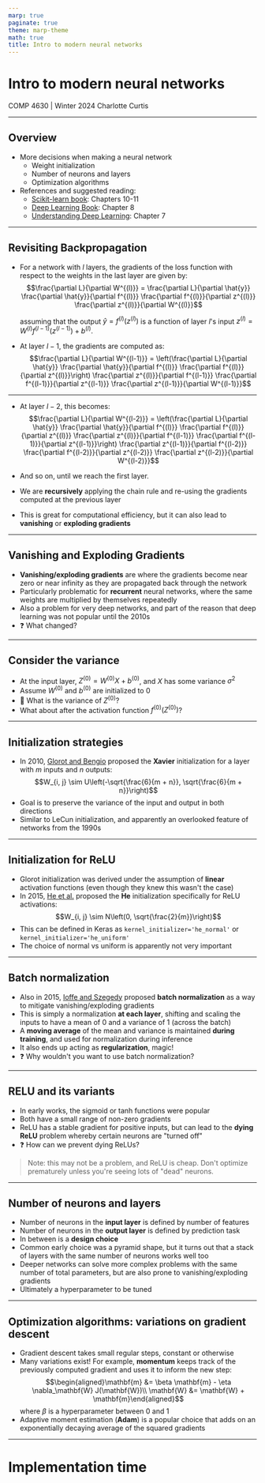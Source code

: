 ```yaml
---
marp: true
paginate: true
theme: marp-theme
math: true
title: Intro to modern neural networks
---
```


<!-- 
_class: invert lead
_paginate: skip
 -->

# Intro to modern neural networks

COMP 4630 | Winter 2024
Charlotte Curtis

---

## Overview
* More decisions when making a neural network
    - Weight initialization
    - Number of neurons and layers
    - Optimization algorithms
* References and suggested reading:
    - [Scikit-learn book](https://librarysearch.mtroyal.ca/discovery/fulldisplay?context=L&vid=01MTROYAL_INST:02MTROYAL_INST&search_scope=MRULibrary&isFrbr=true&tab=MRULibraryResources&docid=alma9923265933604656): Chapters 10-11
    - [Deep Learning Book](https://www.deeplearningbook.org/): Chapter 8
    - [Understanding Deep Learning](https://udlbook.github.io/udlbook/): Chapter 7

---

## Revisiting Backpropagation
* For a network with $l$ layers, the gradients of the loss function with respect to the weights in the last layer are given by:
    $$\frac{\partial L}{\partial W^{(l)}} = \frac{\partial L}{\partial \hat{y}} \frac{\partial \hat{y}}{\partial f^{(l)}} \frac{\partial f^{(l)}}{\partial z^{(l)}} \frac{\partial z^{(l)}}{\partial W^{(l)}}$$
    
    assuming that the output $\hat{y} = f^{(l)}(z^{(l)})$ is a function of layer $l$'s input $z^{(l)} = W^{(l)} f^{(l-1)}(z^{(l-1)}) + b^{(l)}$.
* At layer $l-1$, the gradients are computed as:
    $$\frac{\partial L}{\partial W^{(l-1)}} = \left(\frac{\partial L}{\partial \hat{y}} \frac{\partial \hat{y}}{\partial f^{(l)}} \frac{\partial f^{(l)}}{\partial z^{(l)}}\right) \frac{\partial z^{(l)}}{\partial f^{(l-1)}} \frac{\partial f^{(l-1)}}{\partial z^{(l-1)}} \frac{\partial z^{(l-1)}}{\partial W^{(l-1)}}$$

---

* At layer $l-2$, this becomes:
    $$\frac{\partial L}{\partial W^{(l-2)}} = \left(\frac{\partial L}{\partial \hat{y}} \frac{\partial \hat{y}}{\partial f^{(l)}} \frac{\partial f^{(l)}}{\partial z^{(l)}} \frac{\partial z^{(l)}}{\partial f^{(l-1)}} \frac{\partial f^{(l-1)}}{\partial z^{(l-1)}}\right) \frac{\partial z^{(l-1)}}{\partial f^{(l-2)}} \frac{\partial f^{(l-2)}}{\partial z^{(l-2)}} \frac{\partial z^{(l-2)}}{\partial W^{(l-2)}}$$

* And so on, until we reach the first layer.
* We are **recursively** applying the chain rule and re-using the gradients computed at the previous layer
* This is great for computational efficiency, but it can also lead to **vanishing** or **exploding gradients**

---

## Vanishing and Exploding Gradients
* **Vanishing/exploding gradients** are where the gradients become near zero or near infinity as they are propagated back through the network
* Particularly problematic for **recurrent** neural networks, where the same weights are multiplied by themselves repeatedly
* Also a problem for very deep networks, and part of the reason that deep learning was not popular until the 2010s
* :question: What changed?

---

## Consider the variance
* At the input layer, $Z^{(0)} = W^{(0)} X + b^{(0)}$, and $X$ has some variance $\sigma^2$
* Assume $W^{(0)}$ and $b^{(0)}$ are initialized to 0
* :abacus: What is the variance of $Z^{(0)}$?
* What about after the activation function $f^{(0)}(Z^{(0)})$?

---

## Initialization strategies
* In 2010, [Glorot and Bengio](https://proceedings.mlr.press/v9/glorot10a.html) proposed the **Xavier** initialization for a layer with $m$ inputs and $n$ outputs:
    $$W_{i, j} \sim U\left(-\sqrt{\frac{6}{m + n}}, \sqrt{\frac{6}{m + n}}\right)$$
* Goal is to preserve the variance of the input and output in both directions
* Similar to LeCun initialization, and apparently an overlooked feature of networks from the 1990s
  
---

## Initialization for ReLU
* Glorot initialization was derived under the assumption of **linear** activation functions (even though they knew this wasn't the case)
* In 2015, [He et al.](https://openaccess.thecvf.com/content_iccv_2015/html/He_Delving_Deep_into_ICCV_2015_paper.html) proposed the **He** initialization specifically for ReLU activations:
    $$W_{i, j} \sim N\left(0, \sqrt{\frac{2}{m}}\right)$$
* This can be defined in Keras as `kernel_initializer='he_normal'` or `kernel_initializer='he_uniform'`
* The choice of normal vs uniform is apparently not very important

---

## Batch normalization
* Also in 2015, [Ioffe and Szegedy](https://arxiv.org/abs/1502.03167) proposed **batch normalization** as a way to mitigate vanishing/exploding gradients
* This is simply a normalization **at each layer**, shifting and scaling the inputs to have a mean of 0 and a variance of 1 (across the batch)
* A **moving average** of the mean and variance is maintained **during training**, and used for normalization during inference
* It also ends up acting as **regularization**, magic!
* :question: Why wouldn't you want to use batch normalization?

---

## RELU and its variants
* In early works, the sigmoid or tanh functions were popular
* Both have a small range of non-zero gradients
* ReLU has a stable gradient for positive inputs, but can lead to the **dying ReLU** problem whereby certain neurons are "turned off"
* :question: How can we prevent dying ReLUs?

<div data-marpit-fragment>

> Note: this may not be a problem, and ReLU is cheap. Don't optimize prematurely unless you're seeing lots of "dead" neurons.

</div>

---

## Number of neurons and layers
* Number of neurons in the **input layer** is defined by number of features
* Number of neurons in the **output layer** is defined by prediction task
* In between is a **design choice**
* Common early choice was a pyramid shape, but it turns out that a stack of layers with the same number of neurons works well too
* Deeper networks can solve more complex problems with the same number of total parameters, but are also prone to vanishing/exploding gradients
* Ultimately a hyperparameter to be tuned

---

## Optimization algorithms: variations on gradient descent
* Gradient descent takes small regular steps, constant or otherwise
* Many variations exist! For example, **momentum** keeps track of the previously computed gradient and uses it to inform the new step:
  $$\begin{aligned}\mathbf{m} &= \beta \mathbf{m} - \eta \nabla_\mathbf{W} J(\mathbf{W})\\
  \mathbf{W} &= \mathbf{W} + \mathbf{m}\end{aligned}$$
  where $\beta$ is a hyperparameter between 0 and 1
* Adaptive moment estimation (**Adam**) is a popular choice that adds on an exponentially decaying average of the squared gradients

---

<!-- 
_class: invert lead
_paginate: skip
 -->

 # Implementation time